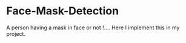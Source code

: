 # Face-Mask-Detection
A person having a mask in face or not !.... Here I implement this in my project.
